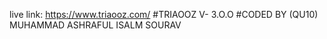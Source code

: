 live link: https://www.triaooz.com/
#TRIAOOZ V- 3.O.O 
#CODED BY (QU10) MUHAMMAD ASHRAFUL ISALM SOURAV
